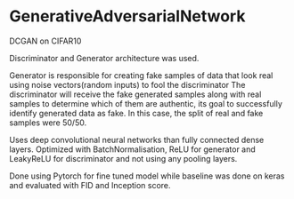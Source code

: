 # GenerativeAdversarialNetwork
DCGAN on CIFAR10

Discriminator and Generator architecture was used.

Generator is responsible for creating fake samples of data that look real using noise vectors(random inputs) to fool the discriminator
The discriminator will receive the fake generated samples along with real samples to determine which of them are authentic, its goal to successfully identify generated data as fake.
In this case, the split of real and fake samples were 50/50.

Uses deep convolutional neural networks than fully connected dense layers. Optimized with BatchNormalisation, ReLU for generator and LeakyReLU for discriminator and not using any pooling layers.

Done using Pytorch for fine tuned model while baseline was done on keras and evaluated with FID and Inception score.

